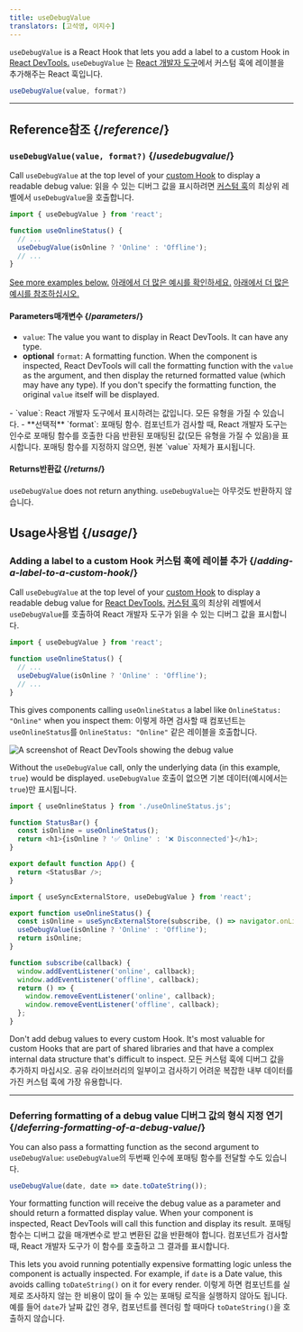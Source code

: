 ```yaml
---
title: useDebugValue
translators: [고석영, 이지수]
---
```


<Intro>

`useDebugValue` is a React Hook that lets you add a label to a custom Hook in [React DevTools.](/learn/react-developer-tools)
<Trans>`useDebugValue` 는 [React 개발자 도구](/learn/react-developer-tools)에서 커스텀 훅에 레이블을 추가해주는 React 훅입니다.</Trans>

```js
useDebugValue(value, format?)
```

</Intro>

<InlineToc />

---

## Reference<Trans>참조</Trans> {/*reference*/}

### `useDebugValue(value, format?)` {/*usedebugvalue*/}

Call `useDebugValue` at the top level of your [custom Hook](/learn/reusing-logic-with-custom-hooks) to display a readable debug value:
<Trans>읽을 수 있는 디버그 값을 표시하려면 [커스텀 훅](/learn/reusing-logic-with-custom-hooks)의 최상위 레벨에서 `useDebugValue`을 호출합니다.</Trans>

```js
import { useDebugValue } from 'react';

function useOnlineStatus() {
  // ...
  useDebugValue(isOnline ? 'Online' : 'Offline');
  // ...
}
```

[See more examples below.](#usage)
<Trans>[아래에서 더 많은 예시를 확인하세요.](#usage)</Trans>
<Trans>[아래에서 더 많은 예시를 참조하십시오.](#usage)</Trans>

#### Parameters<Trans>매개변수</Trans> {/*parameters*/}

* `value`: The value you want to display in React DevTools. It can have any type.
* **optional** `format`: A formatting function. When the component is inspected, React DevTools will call the formatting function with the `value` as the argument, and then display the returned formatted value (which may have any type). If you don't specify the formatting function, the original `value` itself will be displayed.

<TransBlock>
- `value`: React 개발자 도구에서 표시하려는 값입니다. 모든 유형을 가질 수 있습니다.
- **선택적** `format`: 포매팅 함수. 컴포넌트가 검사할 때, React 개발자 도구는 인수로 포매팅 함수를 호출한 다음 반환된 포매팅된 값(모든 유형을 가질 수 있음)을 표시합니다. 포매팅 함수를 지정하지 않으면, 원본 `value` 자체가 표시됩니다.
</TransBlock>

#### Returns<Trans>반환값</Trans> {/*returns*/}

`useDebugValue` does not return anything.
<Trans>`useDebugValue`는 아무것도 반환하지 않습니다.</Trans>

## Usage<Trans>사용법</Trans> {/*usage*/}

### Adding a label to a custom Hook <Trans>커스텀 훅에 레이블 추가</Trans> {/*adding-a-label-to-a-custom-hook*/}

Call `useDebugValue` at the top level of your [custom Hook](/learn/reusing-logic-with-custom-hooks) to display a readable <CodeStep step={1}>debug value</CodeStep> for [React DevTools.](/learn/react-developer-tools)
<Trans>[커스텀 훅](/learn/reusing-logic-with-custom-hooks)의 최상위 레벨에서 `useDebugValue`를 호출하여 React 개발자 도구가 읽을 수 있는 <CodeStep step={1}>디버그 값</CodeStep>을 표시합니다.</Trans>

```js [[1, 5, "isOnline ? 'Online' : 'Offline'"]]
import { useDebugValue } from 'react';

function useOnlineStatus() {
  // ...
  useDebugValue(isOnline ? 'Online' : 'Offline');
  // ...
}
```

This gives components calling `useOnlineStatus` a label like `OnlineStatus: "Online"` when you inspect them:
<Trans>이렇게 하면 검사할 때 컴포넌트는 `useOnlineStatus`를 `OnlineStatus: "Online"` 같은 레이블을 호출합니다.</Trans>

![A screenshot of React DevTools showing the debug value](/images/docs/react-devtools-usedebugvalue.png)

Without the `useDebugValue` call, only the underlying data (in this example, `true`) would be displayed.
<Trans>`useDebugValue` 호출이 없으면 기본 데이터(예시에서는 `true`)만 표시됩니다.</Trans>

<Sandpack>

```js
import { useOnlineStatus } from './useOnlineStatus.js';

function StatusBar() {
  const isOnline = useOnlineStatus();
  return <h1>{isOnline ? '✅ Online' : '❌ Disconnected'}</h1>;
}

export default function App() {
  return <StatusBar />;
}
```

```js useOnlineStatus.js active
import { useSyncExternalStore, useDebugValue } from 'react';

export function useOnlineStatus() {
  const isOnline = useSyncExternalStore(subscribe, () => navigator.onLine, () => true);
  useDebugValue(isOnline ? 'Online' : 'Offline');
  return isOnline;
}

function subscribe(callback) {
  window.addEventListener('online', callback);
  window.addEventListener('offline', callback);
  return () => {
    window.removeEventListener('online', callback);
    window.removeEventListener('offline', callback);
  };
}
```

</Sandpack>

<Note>

Don't add debug values to every custom Hook. It's most valuable for custom Hooks that are part of shared libraries and that have a complex internal data structure that's difficult to inspect.
<Trans>모든 커스텀 훅에 디버그 값을 추가하지 마십시오. 공유 라이브러리의 일부이고 검사하기 어려운 복잡한 내부 데이터를 가진 커스텀 훅에 가장 유용합니다.</Trans>

</Note>

---

### Deferring formatting of a debug value <Trans>디버그 값의 형식 지정 연기</Trans> {/*deferring-formatting-of-a-debug-value*/}

You can also pass a formatting function as the second argument to `useDebugValue`:
<Trans>`useDebugValue`의 두번째 인수에 포매팅 함수를 전달할 수도 있습니다.</Trans>

```js [[1, 1, "date", 18], [2, 1, "date.toDateString()"]]
useDebugValue(date, date => date.toDateString());
```

Your formatting function will receive the <CodeStep step={1}>debug value</CodeStep> as a parameter and should return a <CodeStep step={2}>formatted display value</CodeStep>. When your component is inspected, React DevTools will call this function and display its result.
<Trans>포매팅 함수는 <CodeStep step={1}>디버그 값</CodeStep>을 매개변수로 받고 <CodeStep step={2}>변환된 값</CodeStep>을 반환해야 합니다. 컴포넌트가 검사할 때, React 개발자 도구가 이 함수를 호출하고 그 결과를 표시합니다.</Trans>

This lets you avoid running potentially expensive formatting logic unless the component is actually inspected. For example, if `date` is a Date value, this avoids calling `toDateString()` on it for every render.
<Trans>이렇게 하면 컴포넌트를 실제로 조사하지 않는 한 비용이 많이 들 수 있는 포매팅 로직을 실행하지 않아도 됩니다. 예를 들어 `date`가 날짜 값인 경우, 컴포넌트를 렌더링 할 때마다 `toDateString()`을 호출하지 않습니다.</Trans>
